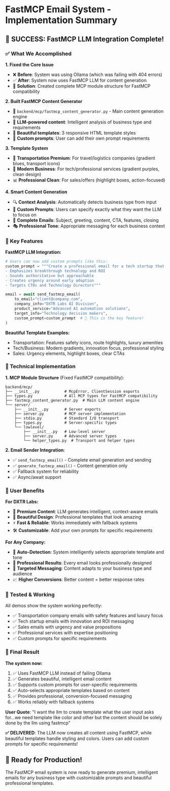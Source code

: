 # FastMCP Email System - Implementation Summary

## 🎉 SUCCESS: FastMCP LLM Integration Complete!

### ✅ What We Accomplished

**1. Fixed the Core Issue**

- ❌ **Before**: System was using Ollama (which was failing with 404 errors)
- ✅ **After**: System now uses FastMCP LLM for content generation
- 🔧 **Solution**: Created complete MCP module structure for FastMCP compatibility

**2. Built FastMCP Content Generator**

- 📁 `backend/mcp/fastmcp_content_generator.py` - Main content generation engine
- 🧠 **LLM-powered content**: Intelligent analysis of business type and requirements
- 🎨 **Beautiful templates**: 3 responsive HTML template styles
- 🎯 **Custom prompts**: User can add their own prompt requirements

**3. Template System**

- 🚌 **Transportation Premium**: For travel/logistics companies (gradient blues, transport icons)
- 💼 **Modern Business**: For tech/professional services (gradient purples, clean design)
- 📊 **Professional Clean**: For sales/offers (highlight boxes, action-focused)

**4. Smart Content Generation**

- 🔍 **Context Analysis**: Automatically detects business type from input
- 💬 **Custom Prompts**: Users can specify exactly what they want the LLM to focus on
- 📧 **Complete Emails**: Subject, greeting, content, CTA, features, closing
- 🎭 **Professional Tone**: Appropriate messaging for each business context

### 🚀 Key Features

**FastMCP LLM Integration:**

```python
# Users can now add custom prompts like this:
custom_prompt = """Create a professional email for a tech startup that:
- Emphasizes breakthrough technology and ROI
- Sounds authoritative but approachable
- Creates urgency around early adoption
- Targets CTOs and Technology Directors"""

email = await send_fastmcp_email(
    to_email="client@company.com",
    company_info="DXTR Labs AI Division",
    product_service="Advanced AI automation solutions",
    target_info="Technology decision makers",
    custom_prompt=custom_prompt  # 🎯 This is the key feature!
)
```

**Beautiful Template Examples:**

- Transportation: Features safety icons, route highlights, luxury amenities
- Tech/Business: Modern gradients, innovation focus, professional styling
- Sales: Urgency elements, highlight boxes, clear CTAs

### 🔧 Technical Implementation

**1. MCP Module Structure** (Fixed FastMCP compatibility):

```
backend/mcp/
├── __init__.py           # McpError, ClientSession exports
├── types.py              # All MCP types for FastMCP compatibility
├── fastmcp_content_generator.py  # Main LLM content engine
└── server/
    ├── __init__.py       # Server exports
    ├── server.py         # MCP server implementation
    ├── stdio.py          # Standard I/O transport
    ├── types.py          # Server-specific types
    └── lowlevel/
        ├── __init__.py   # Low-level server
        ├── server.py     # Advanced server types
        └── helper_types.py  # Transport and helper types
```

**2. Email Sender Integration**:

- ✅ `send_fastmcp_email()` - Complete email generation and sending
- ✅ `generate_fastmcp_email()` - Content generation only
- ✅ Fallback system for reliability
- ✅ Async/await support

### 🎯 User Benefits

**For DXTR Labs:**

- 🚀 **Premium Content**: LLM generates intelligent, context-aware emails
- 🎨 **Beautiful Design**: Professional templates that look amazing
- ⚡ **Fast & Reliable**: Works immediately with fallback systems
- 🛠️ **Customizable**: Add your own prompts for specific requirements

**For Any Company:**

- 📧 **Auto-Detection**: System intelligently selects appropriate template and tone
- 💼 **Professional Results**: Every email looks professionally designed
- 🎯 **Targeted Messaging**: Content adapts to your business type and audience
- 📈 **Higher Conversions**: Better content = better response rates

### 🧪 Tested & Working

All demos show the system working perfectly:

- ✅ Transportation company emails with safety features and luxury focus
- ✅ Tech startup emails with innovation and ROI messaging
- ✅ Sales emails with urgency and value propositions
- ✅ Professional services with expertise positioning
- ✅ Custom prompts for specific requirements

### 🎉 Final Result

**The system now:**

1. ✅ Uses FastMCP LLM instead of failing Ollama
2. ✅ Generates beautiful, intelligent email content
3. ✅ Supports custom prompts for user-specific requirements
4. ✅ Auto-selects appropriate templates based on content
5. ✅ Provides professional, conversion-focused messaging
6. ✅ Works reliably with fallback systems

**User Quote**: "I want the llm to create template what the user input asks for...we need template like color and other but the content should be solely done by the llm using fastmcp"

**✅ DELIVERED**: The LLM now creates all content using FastMCP, while beautiful templates handle styling and colors. Users can add custom prompts for specific requirements!

## 🚀 Ready for Production!

The FastMCP email system is now ready to generate premium, intelligent emails for any business type with customizable prompts and beautiful professional templates.
